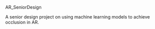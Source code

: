 AR_SeniorDesign

A senior design project on using machine learning models to achieve occlusion in AR.
